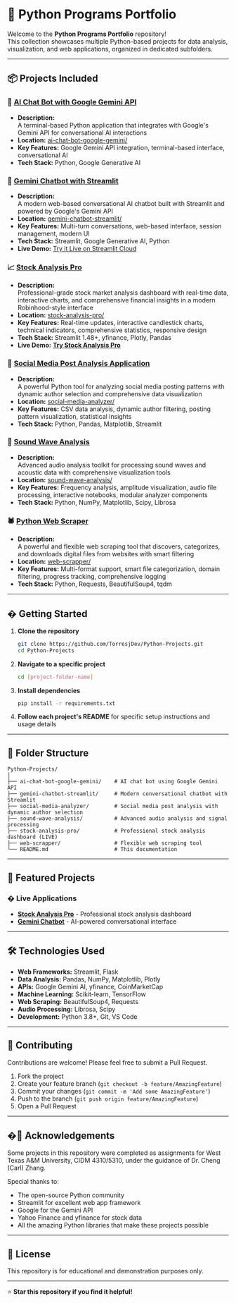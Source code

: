 # 🐍 Python Programs Portfolio

Welcome to the **Python Programs Portfolio** repository!  
This collection showcases multiple Python-based projects for data analysis, visualization, and web applications, organized in dedicated subfolders.

---

## 📦 Projects Included

### 🤖 [AI Chat Bot with Google Gemini API](https://github.com/TorresjDev/Python-Projects/tree/main/ai-chat-bot-google-gemini)

- **Description:**  
  A terminal-based Python application that integrates with Google's Gemini API for conversational AI interactions
- **Location:** [ai-chat-bot-google-gemini/](ai-chat-bot-google-gemini/)
- **Key Features:** Google Gemini API integration, terminal-based interface, conversational AI
- **Tech Stack:** Python, Google Generative AI

### 🤖 [Gemini Chatbot with Streamlit](https://github.com/TorresjDev/Python-Projects/tree/main/gemini-chatbot-streamlit)

- **Description:**  
  A modern web-based conversational AI chatbot built with Streamlit and powered by Google's Gemini API
- **Location:** [gemini-chatbot-streamlit/](gemini-chatbot-streamlit/)
- **Key Features:** Multi-turn conversations, web-based interface, session management, modern UI
- **Tech Stack:** Streamlit, Google Generative AI, Python
- **Live Demo:** [Try it Live on Streamlit Cloud](https://gemini-chatbot-app-btde8kwdrhhftiappiw9nky.streamlit.app/)

### 📈 [Stock Analysis Pro](https://github.com/TorresjDev/Python-Projects/tree/main/stock-analysis-pro)

- **Description:**  
  Professional-grade stock market analysis dashboard with real-time data, interactive charts, and comprehensive financial insights in a modern Robinhood-style interface
- **Location:** [stock-analysis-pro/](stock-analysis-pro/)
- **Key Features:** Real-time updates, interactive candlestick charts, technical indicators, comprehensive statistics, responsive design
- **Tech Stack:** Streamlit 1.48+, yfinance, Plotly, Pandas
- **Live Demo:** [**Try Stock Analysis Pro**](https://stock-analysis-pro.streamlit.app/)

### 📱 [Social Media Post Analysis Application](https://github.com/TorresjDev/Python-Projects/tree/main/social-media-analyzer)

- **Description:**  
  A powerful Python tool for analyzing social media posting patterns with dynamic author selection and comprehensive data visualization
- **Location:** [social-media-analyzer/](social-media-analyzer/)
- **Key Features:** CSV data analysis, dynamic author filtering, posting pattern visualization, statistical insights
- **Tech Stack:** Python, Pandas, Matplotlib, Streamlit

### 🎵 [Sound Wave Analysis](https://github.com/TorresjDev/Python-Projects/tree/main/sound-wave-analysis)

- **Description:**  
  Advanced audio analysis toolkit for processing sound waves and acoustic data with comprehensive visualization tools
- **Location:** [sound-wave-analysis/](sound-wave-analysis/)
- **Key Features:** Frequency analysis, amplitude visualization, audio file processing, interactive notebooks, modular analyzer components
- **Tech Stack:** Python, NumPy, Matplotlib, Scipy, Librosa

### 🕷️ [Python Web Scraper](https://github.com/TorresjDev/Python-Projects/tree/main/web-scrapper)

- **Description:**  
  A powerful and flexible web scraping tool that discovers, categorizes, and downloads digital files from websites with smart filtering
- **Location:** [web-scrapper/](web-scrapper/)
- **Key Features:** Multi-format support, smart file categorization, domain filtering, progress tracking, comprehensive logging
- **Tech Stack:** Python, Requests, BeautifulSoup4, tqdm

---

## � Getting Started

1. **Clone the repository**
   ```bash
   git clone https://github.com/TorresjDev/Python-Projects.git
   cd Python-Projects
   ```
2. **Navigate to a specific project**
   ```bash
   cd [project-folder-name]
   ```
3. **Install dependencies**
   ```bash
   pip install -r requirements.txt
   ```
4. **Follow each project's README** for specific setup instructions and usage details

---

## 📂 Folder Structure

```
Python-Projects/
│
├── ai-chat-bot-google-gemini/    # AI chat bot using Google Gemini API
├── gemini-chatbot-streamlit/     # Modern conversational chatbot with Streamlit
├── social-media-analyzer/        # Social media post analysis with dynamic author selection
├── sound-wave-analysis/          # Advanced audio analysis and signal processing
├── stock-analysis-pro/           # Professional stock analysis dashboard (LIVE)
├── web-scrapper/                 # Flexible web scraping tool
└── README.md                     # This documentation
```

---

## 🌟 Featured Projects

### � Live Applications

- **[Stock Analysis Pro](https://stock-analysis-pro.streamlit.app/)** - Professional stock analysis dashboard
- **[Gemini Chatbot](https://gemini-chatbot-app-btde8kwdrhhftiappiw9nky.streamlit.app/)** - AI-powered conversational interface

---

## 🛠️ Technologies Used

- **Web Frameworks:** Streamlit, Flask
- **Data Analysis:** Pandas, NumPy, Matplotlib, Plotly
- **APIs:** Google Gemini AI, yfinance, CoinMarketCap
- **Machine Learning:** Scikit-learn, TensorFlow
- **Web Scraping:** BeautifulSoup4, Requests
- **Audio Processing:** Librosa, Scipy
- **Development:** Python 3.8+, Git, VS Code

---

## 🤝 Contributing

Contributions are welcome! Please feel free to submit a Pull Request.

1. Fork the project
2. Create your feature branch (`git checkout -b feature/AmazingFeature`)
3. Commit your changes (`git commit -m 'Add some AmazingFeature'`)
4. Push to the branch (`git push origin feature/AmazingFeature`)
5. Open a Pull Request

---

## �🙏 Acknowledgements

Some projects in this repository were completed as assignments for West Texas A&M University, CIDM 4310/5310, under the guidance of Dr. Cheng (Carl) Zhang.

Special thanks to:

- The open-source Python community
- Streamlit for excellent web app framework
- Google for the Gemini API
- Yahoo Finance and yfinance for stock data
- All the amazing Python libraries that make these projects possible

---

## 📝 License

This repository is for educational and demonstration purposes only.

---

⭐ **Star this repository if you find it helpful!**
